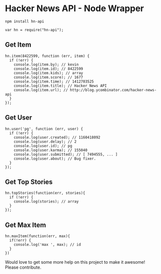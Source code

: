 # Hacker News API - Node Wrapper

`npm install hn-api`

```
var hn = require("hn-api");
```

## Get Item
```
hn.item(8422599, function (err, item) {
  if (!err) {
    console.log(item.by); // kevin
    console.log(item.id); // 8422599
    console.log(item.kids); // array
    console.log(item.score); // 1677
    console.log(item.time); // 1412703525
    console.log(item.title); // Hacker News API
    console.log(item.url); // http://blog.ycombinator.com/hacker-news-api
  }
});
```

## Get User
```
hn.user('pg', function (err, user) {
  if (!err) {
    console.log(user.created); // 1160418092
    console.log(user.delay); // 2
    console.log(user.id); // pg
    console.log(user.karma); // 155040
    console.log(user.submitted); // [ 7494555, ... ]
    console.log(user.about); // Bug fixer.
  }
});
```

## Get Top Stories
```
hn.topStories(function(err, stories){
  if (!err) {
    console.log(stories); // array
  }
});
```

## Get Max Item
```
hn.maxItem(function(err, max){
  if(!err) {
    console.log('max ', max); // id
  }
})
```

Would love to get some more help on this project to make it awesome! Please contribute.